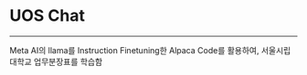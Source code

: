 # UOS Chat
--------------------------------
Meta AI의 llama를 Instruction Finetuning한 Alpaca Code를 활용하여, 서울시립대학교 업무분장표를 학습함

